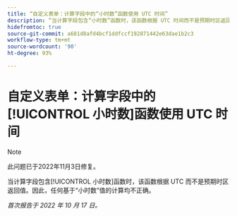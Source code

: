 ```yaml
---
title: “自定义表单：计算字段中的“小时数”函数使用 UTC 时间”
description: “当计算字段包含“小时数”函数时，该函数根据 UTC 时间而不是预期时区返回值。 因此，任何基于“小时数”值的计算均不正确。”
hidefromtoc: true
source-git-commit: a681d8afd4bcf1ddfccf192871442e63dae1b2c3
workflow-type: tm+mt
source-wordcount: '90'
ht-degree: 93%

---
```



# 自定义表单：计算字段中的[!UICONTROL 小时数]函数使用 UTC 时间

>[!NOTE]
>
>此问题已于2022年11月3日修复。

当计算字段包含[!UICONTROL 小时数]函数时，该函数根据 UTC 而不是预期时区返回值。因此，任何基于“小时数”值的计算均不正确。

_首次报告于 2022 年 10 月 17 日。_

